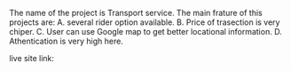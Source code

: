 The name of the project is Transport service.
The main frature of this projects are:
A. several rider option available.
B. Price of trasection is very chiper.
C. User can use Google map  to get better locational information.
D. Athentication is very high here.

live site link: